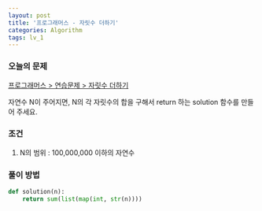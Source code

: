 ```yaml
---
layout: post
title: '프로그래머스 - 자릿수 더하기'
categories: Algorithm
tags: lv_1
---
```


### 오늘의 문제

[프로그래머스 > 연습문제 > 자릿수 더하기](https://programmers.co.kr/learn/courses/30/lessons/12931)

자연수 N이 주어지면, N의 각 자릿수의 합을 구해서 return 하는 solution 함수를 만들어 주세요.



### 조건

1. N의 범위 : 100,000,000 이하의 자연수

### 풀이 방법

```python
def solution(n):
    return sum(list(map(int, str(n))))
```

